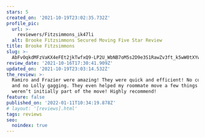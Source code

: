 ```yaml
---
stars: 5
created_on: '2021-10-19T23:02:35.732Z'
profile_pic:
  url: >-
    reviewers/Fitzsimmons_ik47li
  alt: Brooke Fitzsimmons Secured Moving Five Star Review
title: Brooke Fitzsimmons
slug: >-
  AbFvOqkdMFzVaKX4eFEt2jkTwfxQ9-LP2U_WbNB7oM5s2D9e3S1RawZv3ft_k5wW0tXYw3YCdNmX-g-7
review_date: '2021-10-16T17:30:41.909Z'
updated_on: '2021-10-19T23:03:14.532Z'
the_review: >-
  Ramiro and Frazier were amazing! They were quick and efficient! No complaining
  and no Lolly gagging. They even helped my roommate move a few things that
  weren’t initially part of the move! Highly recommend!
feature: false
published_on: '2022-01-11T10:34:19.878Z'
# layout: '[reviews].html'
tags: reviews
seo:
  noindex: true
---
```




